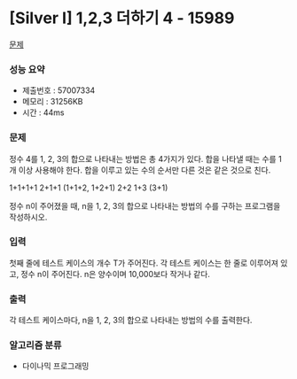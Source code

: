 # [Silver I] 1,2,3 더하기 4 - 15989
<a href="https://www.acmicpc.net/problem/15989">문제</a>

### 성능 요약
- 제출번호 : 57007334 <br>
- 메모리 : 31256KB <br>
- 시간 : 44ms

### 문제
정수 4를 1, 2, 3의 합으로 나타내는 방법은 총 4가지가 있다. 합을 나타낼 때는 수를 1개 이상 사용해야 한다. 합을 이루고 있는 수의 순서만 다른 것은 같은 것으로 친다.

1+1+1+1
2+1+1 (1+1+2, 1+2+1)
2+2
1+3 (3+1)

정수 n이 주어졌을 때, n을 1, 2, 3의 합으로 나타내는 방법의 수를 구하는 프로그램을 작성하시오.

### 입력
첫째 줄에 테스트 케이스의 개수 T가 주어진다. 각 테스트 케이스는 한 줄로 이루어져 있고, 정수 n이 주어진다. n은 양수이며 10,000보다 작거나 같다.

### 출력
각 테스트 케이스마다, n을 1, 2, 3의 합으로 나타내는 방법의 수를 출력한다.

### 알고리즘 분류
- 다이나믹 프로그래밍
